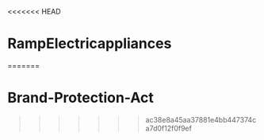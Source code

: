 <<<<<<< HEAD
# RampElectricappliances
=======
# Brand-Protection-Act
>>>>>>> ac38e8a45aa37881e4bb447374ca7d0f12f0f9ef
